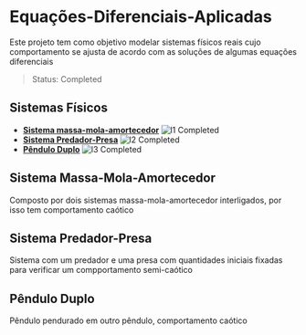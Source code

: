 



<h1>Equações-Diferenciais-Aplicadas</h1>
<p>Este projeto tem como objetivo modelar sistemas físicos reais cujo comportamento se ajusta de acordo com as soluções de algumas equações diferenciais</p>


> Status: Completed



## Sistemas Físicos
- [**Sistema massa-mola-amortecedor**](#sistema-massa-mola-amortecedor) ![l1](https://via.placeholder.com/15/c80000/000000?text=+) Completed
- [**Sistema Predador-Presa**](#sistema-predador-presa) ![l2](https://via.placeholder.com/15/00c800/000000?text=+) Completed
- [**Pêndulo Duplo**](#pendulo-duplo) ![l3](https://via.placeholder.com/15/0000c8/000000?text=+) Completed

## Sistema Massa-Mola-Amortecedor
Composto por dois sistemas massa-mola-amortecedor interligados, por isso tem comportamento caótico

## Sistema Predador-Presa
Sistema com um predador e uma presa com quantidades iniciais fixadas para verificar um compportamento semi-caótico

## Pêndulo Duplo
Pêndulo pendurado em outro pêndulo, comportamento caótico
